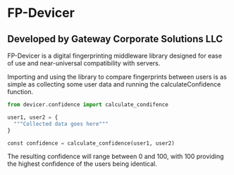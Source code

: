 # FP-Devicer
## Developed by Gateway Corporate Solutions LLC

FP-Devicer is a digital fingerprinting middleware library designed for ease of use and near-universal compatibility with servers.

Importing and using the library to compare fingerprints between users is as simple as collecting some user data and running the calculateConfidence function.
```python
from devicer.confidence import calculate_condifence

user1, user2 = {
  """Collected data goes here"""
}

const confidence = calculate_confidence(user1, user2)
```

The resulting confidence will range between 0 and 100, with 100 providing the highest confidence of the users being identical.